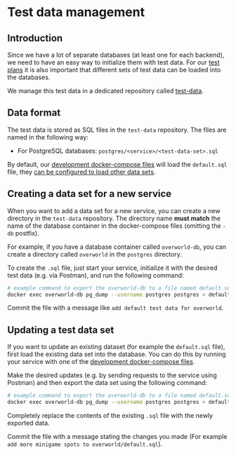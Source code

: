 # Test data management

## Introduction

Since we have a lot of separate databases (at least one for each backend), we need to have an easy way to initialize them with test data.
For our [test plans](../test-plans/README.md) it is also important that different sets of test data can be loaded into the databases.

We manage this test data in a dedicated repository called [test-data](https://github.com/Gamify-IT/test-data).

## Data format

The test data is stored as SQL files in the `test-data` repository. The files are named in the following way:

- For PostgreSQL databases: `postgres/<service>/<test-data-set>.sql`

By default, our [development docker-compose files](../docker-compose/docker-compose.md) will load the `default.sql` file, they [can be configured to load other data sets](https://github.com/Gamify-IT/test-data#container-usage).

## Creating a data set for a new service

When you want to add a data set for a new service, you can create a new directory in the `test-data` repository.
The directory name **must match** the name of the database container in the docker-compose files (omitting the `-db` postfix).

For example, if you have a database container called `overworld-db`, you can create a directory called `overworld` in the `postgres` directory.

To create the `.sql` file, just start your service, initialize it with the desired test data (e.g. via Postman), and run the following command:

```bash
# example command to export the overworld-db to a file named default.sql
docker exec overworld-db pg_dump --username postgres postgres > default.sql
```

Commit the file with a message like `add default test data for overworld`.

## Updating a test data set

If you want to update an existing dataset (for example the `default.sql` file), first load the existing data set into the database.
You can do this by running your service with one of the [development docker-compose files](../docker-compose/docker-compose.md).

Make the desired updates (e.g. by sending requests to the service using Postman) and then export the data set using the following command:

```bash
# example command to export the overworld-db to a file named default.sql
docker exec overworld-db pg_dump --username postgres postgres > default.sql
```

Completely replace the contents of the existing `.sql` file with the newly exported data.

Commit the file with a message stating the changes you made (For example `add more minigame spots to overworld/default.sql`).
